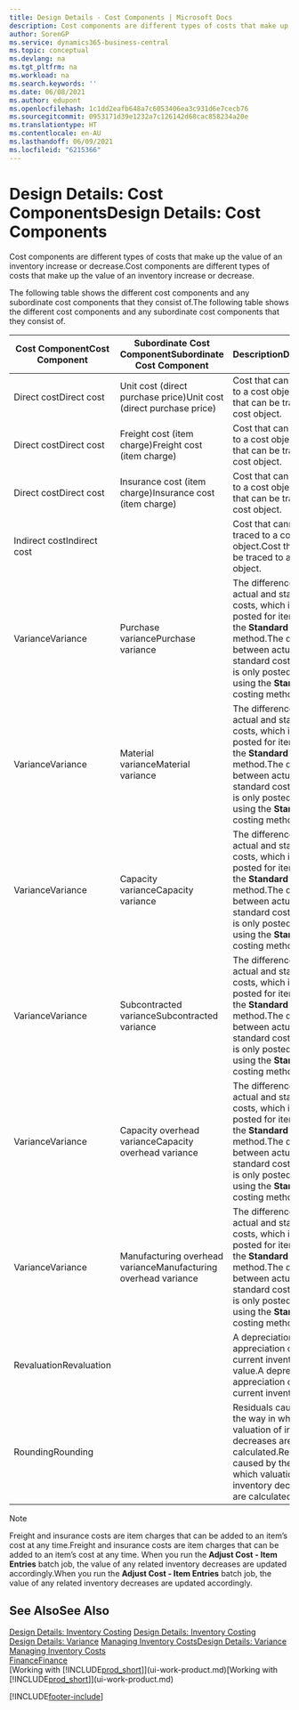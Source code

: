 ```yaml
---
title: Design Details - Cost Components | Microsoft Docs
description: Cost components are different types of costs that make up the value of an inventory increase or decrease.
author: SorenGP
ms.service: dynamics365-business-central
ms.topic: conceptual
ms.devlang: na
ms.tgt_pltfrm: na
ms.workload: na
ms.search.keywords: ''
ms.date: 06/08/2021
ms.author: edupont
ms.openlocfilehash: 1c1dd2eafb648a7c6053406ea3c931d6e7cecb76
ms.sourcegitcommit: 0953171d39e1232a7c126142d68cac858234a20e
ms.translationtype: HT
ms.contentlocale: en-AU
ms.lasthandoff: 06/09/2021
ms.locfileid: "6215366"
---
```

# <a name="design-details-cost-components"></a><span data-ttu-id="070db-103">Design Details: Cost Components</span><span class="sxs-lookup"><span data-stu-id="070db-103">Design Details: Cost Components</span></span>
<span data-ttu-id="070db-104">Cost components are different types of costs that make up the value of an inventory increase or decrease.</span><span class="sxs-lookup"><span data-stu-id="070db-104">Cost components are different types of costs that make up the value of an inventory increase or decrease.</span></span>  

 <span data-ttu-id="070db-105">The following table shows the different cost components and any subordinate cost components that they consist of.</span><span class="sxs-lookup"><span data-stu-id="070db-105">The following table shows the different cost components and any subordinate cost components that they consist of.</span></span>  

|<span data-ttu-id="070db-106">Cost Component</span><span class="sxs-lookup"><span data-stu-id="070db-106">Cost Component</span></span>|<span data-ttu-id="070db-107">Subordinate Cost Component</span><span class="sxs-lookup"><span data-stu-id="070db-107">Subordinate Cost Component</span></span>|<span data-ttu-id="070db-108">Description</span><span class="sxs-lookup"><span data-stu-id="070db-108">Description</span></span>|  
|--------------------|--------------------------------|---------------------------------------|  
|<span data-ttu-id="070db-109">Direct cost</span><span class="sxs-lookup"><span data-stu-id="070db-109">Direct cost</span></span>|<span data-ttu-id="070db-110">Unit cost (direct purchase price)</span><span class="sxs-lookup"><span data-stu-id="070db-110">Unit cost (direct purchase price)</span></span>|<span data-ttu-id="070db-111">Cost that can be traced to a cost object.</span><span class="sxs-lookup"><span data-stu-id="070db-111">Cost that can be traced to a cost object.</span></span>|  
|<span data-ttu-id="070db-112">Direct cost</span><span class="sxs-lookup"><span data-stu-id="070db-112">Direct cost</span></span>|<span data-ttu-id="070db-113">Freight cost (item charge)</span><span class="sxs-lookup"><span data-stu-id="070db-113">Freight cost (item charge)</span></span>|<span data-ttu-id="070db-114">Cost that can be traced to a cost object.</span><span class="sxs-lookup"><span data-stu-id="070db-114">Cost that can be traced to a cost object.</span></span>|  
|<span data-ttu-id="070db-115">Direct cost</span><span class="sxs-lookup"><span data-stu-id="070db-115">Direct cost</span></span>|<span data-ttu-id="070db-116">Insurance cost (item charge)</span><span class="sxs-lookup"><span data-stu-id="070db-116">Insurance cost (item charge)</span></span>|<span data-ttu-id="070db-117">Cost that can be traced to a cost object.</span><span class="sxs-lookup"><span data-stu-id="070db-117">Cost that can be traced to a cost object.</span></span>|  
|<span data-ttu-id="070db-118">Indirect cost</span><span class="sxs-lookup"><span data-stu-id="070db-118">Indirect cost</span></span>||<span data-ttu-id="070db-119">Cost that cannot be traced to a cost object.</span><span class="sxs-lookup"><span data-stu-id="070db-119">Cost that cannot be traced to a cost object.</span></span>|  
|<span data-ttu-id="070db-120">Variance</span><span class="sxs-lookup"><span data-stu-id="070db-120">Variance</span></span>|<span data-ttu-id="070db-121">Purchase variance</span><span class="sxs-lookup"><span data-stu-id="070db-121">Purchase variance</span></span>|<span data-ttu-id="070db-122">The difference between actual and standard costs, which is only posted for items using the **Standard** costing method.</span><span class="sxs-lookup"><span data-stu-id="070db-122">The difference between actual and standard costs, which is only posted for items using the **Standard** costing method.</span></span>|  
|<span data-ttu-id="070db-123">Variance</span><span class="sxs-lookup"><span data-stu-id="070db-123">Variance</span></span>|<span data-ttu-id="070db-124">Material variance</span><span class="sxs-lookup"><span data-stu-id="070db-124">Material variance</span></span>|<span data-ttu-id="070db-125">The difference between actual and standard costs, which is only posted for items using the **Standard** costing method.</span><span class="sxs-lookup"><span data-stu-id="070db-125">The difference between actual and standard costs, which is only posted for items using the **Standard** costing method.</span></span>|  
|<span data-ttu-id="070db-126">Variance</span><span class="sxs-lookup"><span data-stu-id="070db-126">Variance</span></span>|<span data-ttu-id="070db-127">Capacity variance</span><span class="sxs-lookup"><span data-stu-id="070db-127">Capacity variance</span></span>|<span data-ttu-id="070db-128">The difference between actual and standard costs, which is only posted for items using the **Standard** costing method.</span><span class="sxs-lookup"><span data-stu-id="070db-128">The difference between actual and standard costs, which is only posted for items using the **Standard** costing method.</span></span>|  
|<span data-ttu-id="070db-129">Variance</span><span class="sxs-lookup"><span data-stu-id="070db-129">Variance</span></span>|<span data-ttu-id="070db-130">Subcontracted variance</span><span class="sxs-lookup"><span data-stu-id="070db-130">Subcontracted variance</span></span>|<span data-ttu-id="070db-131">The difference between actual and standard costs, which is only posted for items using the **Standard** costing method.</span><span class="sxs-lookup"><span data-stu-id="070db-131">The difference between actual and standard costs, which is only posted for items using the **Standard** costing method.</span></span>|  
|<span data-ttu-id="070db-132">Variance</span><span class="sxs-lookup"><span data-stu-id="070db-132">Variance</span></span>|<span data-ttu-id="070db-133">Capacity overhead variance</span><span class="sxs-lookup"><span data-stu-id="070db-133">Capacity overhead variance</span></span>|<span data-ttu-id="070db-134">The difference between actual and standard costs, which is only posted for items using the **Standard** costing method.</span><span class="sxs-lookup"><span data-stu-id="070db-134">The difference between actual and standard costs, which is only posted for items using the **Standard** costing method.</span></span>|  
|<span data-ttu-id="070db-135">Variance</span><span class="sxs-lookup"><span data-stu-id="070db-135">Variance</span></span>|<span data-ttu-id="070db-136">Manufacturing overhead variance</span><span class="sxs-lookup"><span data-stu-id="070db-136">Manufacturing overhead variance</span></span>|<span data-ttu-id="070db-137">The difference between actual and standard costs, which is only posted for items using the **Standard** costing method.</span><span class="sxs-lookup"><span data-stu-id="070db-137">The difference between actual and standard costs, which is only posted for items using the **Standard** costing method.</span></span>|  
|<span data-ttu-id="070db-138">Revaluation</span><span class="sxs-lookup"><span data-stu-id="070db-138">Revaluation</span></span>||<span data-ttu-id="070db-139">A depreciation or appreciation of the current inventory value.</span><span class="sxs-lookup"><span data-stu-id="070db-139">A depreciation or appreciation of the current inventory value.</span></span>|  
|<span data-ttu-id="070db-140">Rounding</span><span class="sxs-lookup"><span data-stu-id="070db-140">Rounding</span></span>||<span data-ttu-id="070db-141">Residuals caused by the way in which valuation of inventory decreases are calculated.</span><span class="sxs-lookup"><span data-stu-id="070db-141">Residuals caused by the way in which valuation of inventory decreases are calculated.</span></span>|  

> [!NOTE]  
>  <span data-ttu-id="070db-142">Freight and insurance costs are item charges that can be added to an item’s cost at any time.</span><span class="sxs-lookup"><span data-stu-id="070db-142">Freight and insurance costs are item charges that can be added to an item’s cost at any time.</span></span> <span data-ttu-id="070db-143">When you run the **Adjust Cost - Item Entries** batch job, the value of any related inventory decreases are updated accordingly.</span><span class="sxs-lookup"><span data-stu-id="070db-143">When you run the **Adjust Cost - Item Entries** batch job, the value of any related inventory decreases are updated accordingly.</span></span>  

## <a name="see-also"></a><span data-ttu-id="070db-144">See Also</span><span class="sxs-lookup"><span data-stu-id="070db-144">See Also</span></span>  
 <span data-ttu-id="070db-145">[Design Details: Inventory Costing](design-details-inventory-costing.md) </span><span class="sxs-lookup"><span data-stu-id="070db-145">[Design Details: Inventory Costing](design-details-inventory-costing.md) </span></span>  
 <span data-ttu-id="070db-146">[Design Details: Variance](design-details-variance.md) [Managing Inventory Costs](finance-manage-inventory-costs.md)</span><span class="sxs-lookup"><span data-stu-id="070db-146">[Design Details: Variance](design-details-variance.md) [Managing Inventory Costs](finance-manage-inventory-costs.md)</span></span>  
 [<span data-ttu-id="070db-147">Finance</span><span class="sxs-lookup"><span data-stu-id="070db-147">Finance</span></span>](finance.md)  
 <span data-ttu-id="070db-148">[Working with [!INCLUDE[prod_short](includes/prod_short.md)]](ui-work-product.md)</span><span class="sxs-lookup"><span data-stu-id="070db-148">[Working with [!INCLUDE[prod_short](includes/prod_short.md)]](ui-work-product.md)</span></span>  


[!INCLUDE[footer-include](includes/footer-banner.md)]